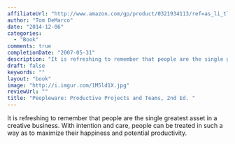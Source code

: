 ```yaml
---
affiliateUrl: "http://www.amazon.com/gp/product/0321934113/ref=as_li_tl?ie=UTF8&camp=1789&creative=390957&creativeASIN=0321934113&linkCode=as2&tag=jaktre-20&linkId=ONBBIQYTS7YVXE2T"
author: "Tom DeMarco"
date: "2014-12-06"
categories:
  - "Book"
comments: true
completionDate: "2007-05-31"
description: "It is refreshing to remember that people are the single greatest asset in a creative business.  With intention and care, people can be treated in such"
draft: false
keywords: ""
layout: "book"
image: "http://i.imgur.com/1M5ld1X.jpg"
reviewUrl: ""
title: "Peopleware: Productive Projects and Teams, 2nd Ed. "
---
```


It is refreshing to remember that people are the single greatest asset in a creative business.  With intention and care, people can be treated in such a way as to maximize their happiness and potential productivity.
